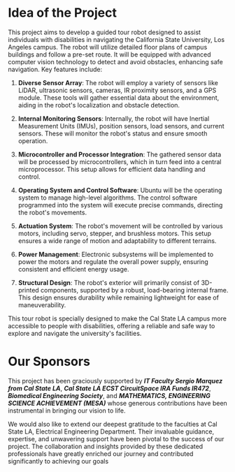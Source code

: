 # Idea of the Project

This project aims to develop a guided tour robot designed to assist individuals with disabilities in navigating the California State University, Los Angeles campus. The robot will utilize detailed floor plans of campus buildings and follow a pre-set route. It will be equipped with advanced computer vision technology to detect and avoid obstacles, enhancing safe navigation. Key features include:

1. **Diverse Sensor Array**: The robot will employ a variety of sensors like LiDAR, ultrasonic sensors, cameras, IR proximity sensors, and a GPS module. These tools will gather essential data about the environment, aiding in the robot's localization and obstacle detection.

2. **Internal Monitoring Sensors**: Internally, the robot will have Inertial Measurement Units (IMUs), position sensors, load sensors, and current sensors. These will monitor the robot's status and ensure smooth operation.

3. **Microcontroller and Processor Integration**: The gathered sensor data will be processed by microcontrollers, which in turn feed into a central microprocessor. This setup allows for efficient data handling and control.

4. **Operating System and Control Software**: Ubuntu will be the operating system to manage high-level algorithms. The control software programmed into the system will execute precise commands, directing the robot's movements.

5. **Actuation System**: The robot's movement will be controlled by various motors, including servo, stepper, and brushless motors. This setup ensures a wide range of motion and adaptability to different terrains.

6. **Power Management**: Electronic subsystems will be implemented to power the motors and regulate the overall power supply, ensuring consistent and efficient energy usage.

7. **Structural Design**: The robot's exterior will primarily consist of 3D-printed components, supported by a robust, load-bearing internal frame. This design ensures durability while remaining lightweight for ease of maneuverability.

This tour robot is specially designed to make the Cal State LA campus more accessible to people with disabilities, offering a reliable and safe way to explore and navigate the university's facilities.

# Our Sponsors

This project has been graciously supported by ***IT Faculty Sergio Marquez from Cal State LA***, ***Cal State LA ECST CircuitSpace IRA Funds IR472***, ***Biomedical Engineering Society***, and ***MATHEMATICS, ENGINEERING SCIENCE ACHIEVEMENT (MESA)*** whose generous contributions have been instrumental in bringing our vision to life. 


We would also like to extend our deepest gratitude to the faculties at Cal State LA, Electrical Engineering Department. Their invaluable guidance, expertise, and unwavering support have been pivotal to the success of our project. The collaboration and insights provided by these dedicated professionals have greatly enriched our journey and contributed significantly to achieving our goals
